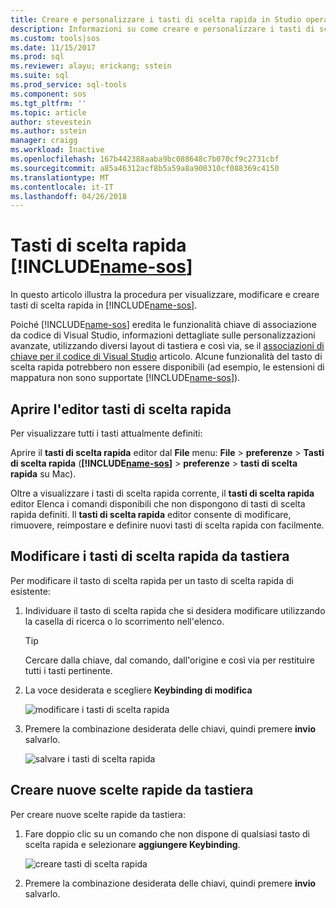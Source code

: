 ```yaml
---
title: Creare e personalizzare i tasti di scelta rapida in Studio operazioni SQL (anteprima) | Documenti Microsoft
description: Informazioni su come creare e personalizzare i tasti di scelta rapida in Studio operazioni SQL (anteprima).
ms.custom: tools|sos
ms.date: 11/15/2017
ms.prod: sql
ms.reviewer: alayu; erickang; sstein
ms.suite: sql
ms.prod_service: sql-tools
ms.component: sos
ms.tgt_pltfrm: ''
ms.topic: article
author: stevestein
ms.author: sstein
manager: craigg
ms.workload: Inactive
ms.openlocfilehash: 167b442388aaba9bc088648c7b070cf9c2731cbf
ms.sourcegitcommit: a85a46312acf8b5a59a8a900310cf088369c4150
ms.translationtype: MT
ms.contentlocale: it-IT
ms.lasthandoff: 04/26/2018
---
```

# <a name="keyboard-shortcuts-in-includename-sosincludesname-sosmd"></a>Tasti di scelta rapida [!INCLUDE[name-sos](../includes/name-sos.md)]

In questo articolo illustra la procedura per visualizzare, modificare e creare tasti di scelta rapida in [!INCLUDE[name-sos](../includes/name-sos-short.md)].

Poiché [!INCLUDE[name-sos](../includes/name-sos-short.md)] eredita le funzionalità chiave di associazione da codice di Visual Studio, informazioni dettagliate sulle personalizzazioni avanzate, utilizzando diversi layout di tastiera e così via, se il [associazioni di chiave per il codice di Visual Studio](https://code.visualstudio.com/docs/getstarted/keybindings) articolo. Alcune funzionalità del tasto di scelta rapida potrebbero non essere disponibili (ad esempio, le estensioni di mappatura non sono supportate [!INCLUDE[name-sos](../includes/name-sos-short.md)]).


## <a name="open-the-keyboard-shortcuts-editor"></a>Aprire l'editor tasti di scelta rapida

Per visualizzare tutti i tasti attualmente definiti:

Aprire il **tasti di scelta rapida** editor dal **File** menu: **File** > **preferenze**  >   **Tasti di scelta rapida** (**[!INCLUDE[name-sos](../includes/name-sos-short.md)]** > **preferenze** > **tasti di scelta rapida** su Mac).

Oltre a visualizzare i tasti di scelta rapida corrente, il **tasti di scelta rapida** editor Elenca i comandi disponibili che non dispongono di tasti di scelta rapida definiti. Il **tasti di scelta rapida** editor consente di modificare, rimuovere, reimpostare e definire nuovi tasti di scelta rapida con facilmente.  


## <a name="edit-existing-keyboard-shortcuts"></a>Modificare i tasti di scelta rapida da tastiera

Per modificare il tasto di scelta rapida per un tasto di scelta rapida di esistente:

1. Individuare il tasto di scelta rapida che si desidera modificare utilizzando la casella di ricerca o lo scorrimento nell'elenco.
   > [!TIP]
   > Cercare dalla chiave, dal comando, dall'origine e così via per restituire tutti i tasti pertinente.

1. La voce desiderata e scegliere **Keybinding di modifica**

   ![modificare i tasti di scelta rapida](media/keyboard-shortcuts/change-keybinding.png)

1. Premere la combinazione desiderata delle chiavi, quindi premere **invio** salvarlo. 

   ![salvare i tasti di scelta rapida](media/keyboard-shortcuts/save-keybinding.png)

## <a name="create-new-keyboard-shortcuts"></a>Creare nuove scelte rapide da tastiera

Per creare nuove scelte rapide da tastiera:

1. Fare doppio clic su un comando che non dispone di qualsiasi tasto di scelta rapida e selezionare **aggiungere Keybinding**.

   ![creare tasti di scelta rapida](media/keyboard-shortcuts/add-keybinding.png)

1. Premere la combinazione desiderata delle chiavi, quindi premere **invio** salvarlo.


